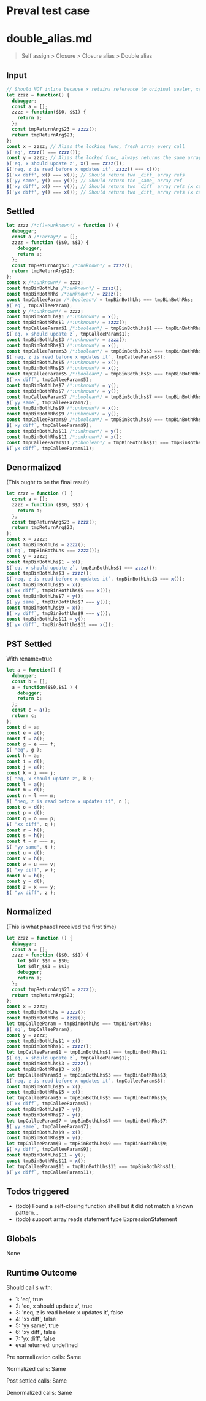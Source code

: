 # Preval test case

# double_alias.md

> Self assign > Closure > Closure alias > Double alias

## Input

`````js filename=intro
// Should NOT inline because x retains reference to original sealer, x() keeps re-sealing zzzz
let zzzz = function() {
  debugger;
  const a = [];
  zzzz = function($$0, $$1) {
    return a;
  };
  const tmpReturnArg$23 = zzzz();
  return tmpReturnArg$23;
};
const x = zzzz; // Alias the locking func, fresh array every call
$('eq', zzzz() === zzzz());
const y = zzzz; // Alias the locked func, always returns the same array ref no matter
$('eq, x should update z', x() === zzzz());
$('neq, z is read before x updates it', zzzz() === x());
$('xx diff', x() === x()); // Should return two _diff_ array refs
$('yy same', y() === y()); // Should return the _same_ array ref
$('xy diff', x() === y()); // Should return two _diff_ array refs (x cannot influence y)
$('yx diff', y() === x()); // Should return two _diff_ array refs (x cannot influence y)
`````


## Settled


`````js filename=intro
let zzzz /*:()=>unknown*/ = function () {
  debugger;
  const a /*:array*/ = [];
  zzzz = function ($$0, $$1) {
    debugger;
    return a;
  };
  const tmpReturnArg$23 /*:unknown*/ = zzzz();
  return tmpReturnArg$23;
};
const x /*:unknown*/ = zzzz;
const tmpBinBothLhs /*:unknown*/ = zzzz();
const tmpBinBothRhs /*:unknown*/ = zzzz();
const tmpCalleeParam /*:boolean*/ = tmpBinBothLhs === tmpBinBothRhs;
$(`eq`, tmpCalleeParam);
const y /*:unknown*/ = zzzz;
const tmpBinBothLhs$1 /*:unknown*/ = x();
const tmpBinBothRhs$1 /*:unknown*/ = zzzz();
const tmpCalleeParam$1 /*:boolean*/ = tmpBinBothLhs$1 === tmpBinBothRhs$1;
$(`eq, x should update z`, tmpCalleeParam$1);
const tmpBinBothLhs$3 /*:unknown*/ = zzzz();
const tmpBinBothRhs$3 /*:unknown*/ = x();
const tmpCalleeParam$3 /*:boolean*/ = tmpBinBothLhs$3 === tmpBinBothRhs$3;
$(`neq, z is read before x updates it`, tmpCalleeParam$3);
const tmpBinBothLhs$5 /*:unknown*/ = x();
const tmpBinBothRhs$5 /*:unknown*/ = x();
const tmpCalleeParam$5 /*:boolean*/ = tmpBinBothLhs$5 === tmpBinBothRhs$5;
$(`xx diff`, tmpCalleeParam$5);
const tmpBinBothLhs$7 /*:unknown*/ = y();
const tmpBinBothRhs$7 /*:unknown*/ = y();
const tmpCalleeParam$7 /*:boolean*/ = tmpBinBothLhs$7 === tmpBinBothRhs$7;
$(`yy same`, tmpCalleeParam$7);
const tmpBinBothLhs$9 /*:unknown*/ = x();
const tmpBinBothRhs$9 /*:unknown*/ = y();
const tmpCalleeParam$9 /*:boolean*/ = tmpBinBothLhs$9 === tmpBinBothRhs$9;
$(`xy diff`, tmpCalleeParam$9);
const tmpBinBothLhs$11 /*:unknown*/ = y();
const tmpBinBothRhs$11 /*:unknown*/ = x();
const tmpCalleeParam$11 /*:boolean*/ = tmpBinBothLhs$11 === tmpBinBothRhs$11;
$(`yx diff`, tmpCalleeParam$11);
`````


## Denormalized
(This ought to be the final result)

`````js filename=intro
let zzzz = function () {
  const a = [];
  zzzz = function ($$0, $$1) {
    return a;
  };
  const tmpReturnArg$23 = zzzz();
  return tmpReturnArg$23;
};
const x = zzzz;
const tmpBinBothLhs = zzzz();
$(`eq`, tmpBinBothLhs === zzzz());
const y = zzzz;
const tmpBinBothLhs$1 = x();
$(`eq, x should update z`, tmpBinBothLhs$1 === zzzz());
const tmpBinBothLhs$3 = zzzz();
$(`neq, z is read before x updates it`, tmpBinBothLhs$3 === x());
const tmpBinBothLhs$5 = x();
$(`xx diff`, tmpBinBothLhs$5 === x());
const tmpBinBothLhs$7 = y();
$(`yy same`, tmpBinBothLhs$7 === y());
const tmpBinBothLhs$9 = x();
$(`xy diff`, tmpBinBothLhs$9 === y());
const tmpBinBothLhs$11 = y();
$(`yx diff`, tmpBinBothLhs$11 === x());
`````


## PST Settled
With rename=true

`````js filename=intro
let a = function() {
  debugger;
  const b = [];
  a = function($$0,$$1 ) {
    debugger;
    return b;
  };
  const c = a();
  return c;
};
const d = a;
const e = a();
const f = a();
const g = e === f;
$( "eq", g );
const h = a;
const i = d();
const j = a();
const k = i === j;
$( "eq, x should update z", k );
const l = a();
const m = d();
const n = l === m;
$( "neq, z is read before x updates it", n );
const o = d();
const p = d();
const q = o === p;
$( "xx diff", q );
const r = h();
const s = h();
const t = r === s;
$( "yy same", t );
const u = d();
const v = h();
const w = u === v;
$( "xy diff", w );
const x = h();
const y = d();
const z = x === y;
$( "yx diff", z );
`````


## Normalized
(This is what phase1 received the first time)

`````js filename=intro
let zzzz = function () {
  debugger;
  const a = [];
  zzzz = function ($$0, $$1) {
    let $dlr_$$0 = $$0;
    let $dlr_$$1 = $$1;
    debugger;
    return a;
  };
  const tmpReturnArg$23 = zzzz();
  return tmpReturnArg$23;
};
const x = zzzz;
const tmpBinBothLhs = zzzz();
const tmpBinBothRhs = zzzz();
let tmpCalleeParam = tmpBinBothLhs === tmpBinBothRhs;
$(`eq`, tmpCalleeParam);
const y = zzzz;
const tmpBinBothLhs$1 = x();
const tmpBinBothRhs$1 = zzzz();
let tmpCalleeParam$1 = tmpBinBothLhs$1 === tmpBinBothRhs$1;
$(`eq, x should update z`, tmpCalleeParam$1);
const tmpBinBothLhs$3 = zzzz();
const tmpBinBothRhs$3 = x();
let tmpCalleeParam$3 = tmpBinBothLhs$3 === tmpBinBothRhs$3;
$(`neq, z is read before x updates it`, tmpCalleeParam$3);
const tmpBinBothLhs$5 = x();
const tmpBinBothRhs$5 = x();
let tmpCalleeParam$5 = tmpBinBothLhs$5 === tmpBinBothRhs$5;
$(`xx diff`, tmpCalleeParam$5);
const tmpBinBothLhs$7 = y();
const tmpBinBothRhs$7 = y();
let tmpCalleeParam$7 = tmpBinBothLhs$7 === tmpBinBothRhs$7;
$(`yy same`, tmpCalleeParam$7);
const tmpBinBothLhs$9 = x();
const tmpBinBothRhs$9 = y();
let tmpCalleeParam$9 = tmpBinBothLhs$9 === tmpBinBothRhs$9;
$(`xy diff`, tmpCalleeParam$9);
const tmpBinBothLhs$11 = y();
const tmpBinBothRhs$11 = x();
let tmpCalleeParam$11 = tmpBinBothLhs$11 === tmpBinBothRhs$11;
$(`yx diff`, tmpCalleeParam$11);
`````


## Todos triggered


- (todo) Found a self-closing function shell but it did not match a known pattern...
- (todo) support array reads statement type ExpressionStatement


## Globals


None


## Runtime Outcome


Should call `$` with:
 - 1: 'eq', true
 - 2: 'eq, x should update z', true
 - 3: 'neq, z is read before x updates it', false
 - 4: 'xx diff', false
 - 5: 'yy same', true
 - 6: 'xy diff', false
 - 7: 'yx diff', false
 - eval returned: undefined

Pre normalization calls: Same

Normalized calls: Same

Post settled calls: Same

Denormalized calls: Same
